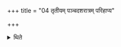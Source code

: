 +++
title = "04 तृतीयम् पञ्चदशरात्रम् परिहाप्य"

+++

<details><summary>थिते</summary>

तृतीयं पञ्चदशरात्रं परिहाप्य कुण्डपायिनां च सत्त्रम् ४
</details>
